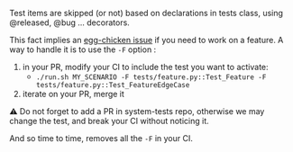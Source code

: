 Test items are skipped (or not) based on declarations in tests class, using @released, @bug ... decorators.

This fact implies an [egg-chicken issue](../edit/egg-chicken-changes.md) if you need to work on a feature. A way to handle it is to use the `-F` option : 

1. in your PR, modify your CI to include the test you want to activate:
    * `./run.sh MY_SCENARIO -F tests/feature.py::Test_Feature -F tests/feature.py::Test_FeatureEdgeCase` 
2. iterate on your PR, merge it

:warning: Do not forget to add a PR in system-tests repo, otherwise we may change the test, and break your CI without noticing it.

And so time to time, removes all the `-F` in your CI.
